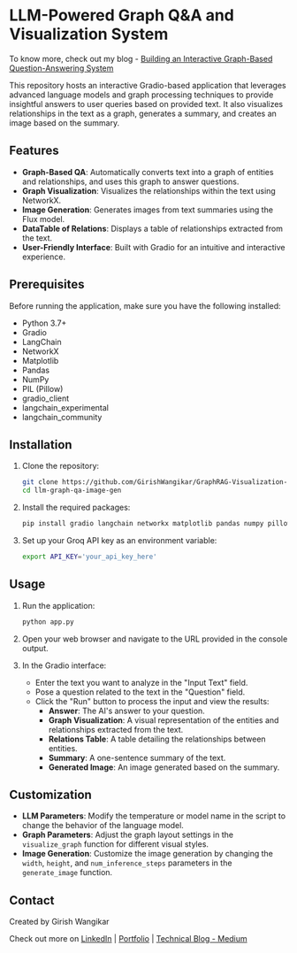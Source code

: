 # LLM-Powered Graph Q&A and Visualization System

To know more, check out my blog - [Building an Interactive Graph-Based Question-Answering System](https://medium.com/@girishwangikar/building-an-interactive-graph-based-question-answering-system-f5508b830488)

This repository hosts an interactive Gradio-based application that leverages advanced language models and graph processing techniques to provide insightful answers to user queries based on provided text. It also visualizes relationships in the text as a graph, generates a summary, and creates an image based on the summary.

## Features

- **Graph-Based QA**: Automatically converts text into a graph of entities and relationships, and uses this graph to answer questions.
- **Graph Visualization**: Visualizes the relationships within the text using NetworkX.
- **Image Generation**: Generates images from text summaries using the Flux model.
- **DataTable of Relations**: Displays a table of relationships extracted from the text.
- **User-Friendly Interface**: Built with Gradio for an intuitive and interactive experience.

## Prerequisites

Before running the application, make sure you have the following installed:

- Python 3.7+
- Gradio
- LangChain
- NetworkX
- Matplotlib
- Pandas
- NumPy
- PIL (Pillow)
- gradio_client
- langchain_experimental
- langchain_community

## Installation

1. Clone the repository:
    ```bash
    git clone https://github.com/GirishWangikar/GraphRAG-Visualization-System
    cd llm-graph-qa-image-gen
    ```

2. Install the required packages:
    ```bash
    pip install gradio langchain networkx matplotlib pandas numpy pillow gradio_client langchain_experimental langchain_community
    ```

3. Set up your Groq API key as an environment variable:
    ```bash
    export API_KEY='your_api_key_here'
    ```

## Usage

1. Run the application:
    ```bash
    python app.py
    ```

2. Open your web browser and navigate to the URL provided in the console output.

3. In the Gradio interface:
    - Enter the text you want to analyze in the "Input Text" field.
    - Pose a question related to the text in the "Question" field.
    - Click the "Run" button to process the input and view the results:
        - **Answer**: The AI's answer to your question.
        - **Graph Visualization**: A visual representation of the entities and relationships extracted from the text.
        - **Relations Table**: A table detailing the relationships between entities.
        - **Summary**: A one-sentence summary of the text.
        - **Generated Image**: An image generated based on the summary.

## Customization

- **LLM Parameters**: Modify the temperature or model name in the script to change the behavior of the language model.
- **Graph Parameters**: Adjust the graph layout settings in the `visualize_graph` function for different visual styles.
- **Image Generation**: Customize the image generation by changing the `width`, `height`, and `num_inference_steps` parameters in the `generate_image` function.

## Contact

Created by Girish Wangikar

Check out more on [LinkedIn](https://www.linkedin.com/in/girish-wangikar/) | [Portfolio](https://girishwangikar.github.io/Girish_Wangikar_Portfolio.github.io/) | [Technical Blog - Medium](https://medium.com/@girishwangikar/building-an-interactive-graph-based-question-answering-system-f5508b830488)
